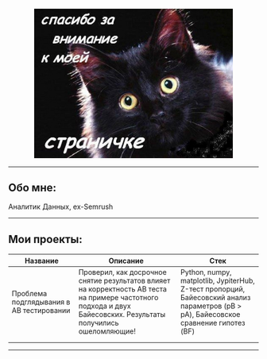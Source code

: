 <p align="center">
  <img src="cat.png" alt="Спасибо за внимание к моей страничке" width="400">
</p>

---

## Обо мне:
Аналитик Данных, ex-Semrush

---

## Мои проекты:

| Название | Описание | Стек |
|-----------|-----------|------|
| Проблема подглядывания в AB тестировании | Проверил, как досрочное снятие результатов влияет на корректность AB теста на примере частотного подхода и двух Байесовских. Результаты получились ошеломляющие! | Python, numpy, matplotlib, JypiterHub, Z-тест пропорций, Байесовский анализ параметров (pB > pA), Байесовское сравнение гипотез (BF) |
|  |  |  |
|  |  |  |

---

